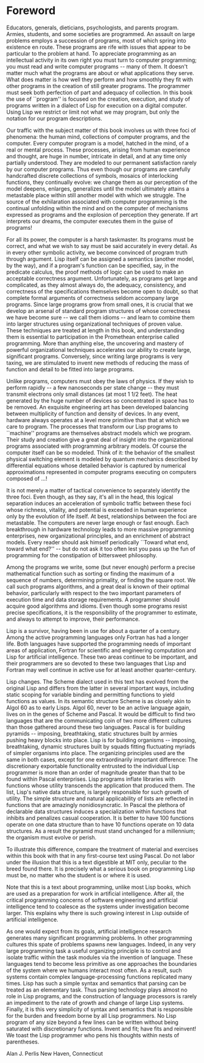 # Foreword

Educators, generals, dieticians, psychologists, and parents program. Armies, students, and some societies are programmed. An assault on large problems employs a succession of programs, most of which spring into existence en route. These programs are rife with issues that appear to be particular to the problem at hand. To appreciate programming as an intellectual activity in its own right you must turn to computer programming; you must read and write computer programs -- many of them. It doesn't matter much what the programs are about or what applications they serve. What does matter is how well they perform and how smoothly they fit with other programs in the creation of still greater programs. The programmer must seek both perfection of part and adequacy of collection. In this book the use of ``program'' is focused on the creation, execution, and study of programs written in a dialect of Lisp for execution on a digital computer. Using Lisp we restrict or limit not what we may program, but only the notation for our program descriptions.

Our traffic with the subject matter of this book involves us with three foci of phenomena: the human mind, collections of computer programs, and the computer. Every computer program is a model, hatched in the mind, of a real or mental process. These processes, arising from human experience and thought, are huge in number, intricate in detail, and at any time only partially understood. They are modeled to our permanent satisfaction rarely by our computer programs. Thus even though our programs are carefully handcrafted discrete collections of symbols, mosaics of interlocking functions, they continually evolve: we change them as our perception of the model deepens, enlarges, generalizes until the model ultimately attains a metastable place within still another model with which we struggle. The source of the exhilaration associated with computer programming is the continual unfolding within the mind and on the computer of mechanisms expressed as programs and the explosion of perception they generate. If art interprets our dreams, the computer executes them in the guise of programs!

For all its power, the computer is a harsh taskmaster. Its programs must be correct, and what we wish to say must be said accurately in every detail. As in every other symbolic activity, we become convinced of program truth through argument. Lisp itself can be assigned a semantics (another model, by the way), and if a program's function can be specified, say, in the predicate calculus, the proof methods of logic can be used to make an acceptable correctness argument. Unfortunately, as programs get large and complicated, as they almost always do, the adequacy, consistency, and correctness of the specifications themselves become open to doubt, so that complete formal arguments of correctness seldom accompany large programs. Since large programs grow from small ones, it is crucial that we develop an arsenal of standard program structures of whose correctness we have become sure -- we call them idioms -- and learn to combine them into larger structures using organizational techniques of proven value. These techniques are treated at length in this book, and understanding them is essential to participation in the Promethean enterprise called programming. More than anything else, the uncovering and mastery of powerful organizational techniques accelerates our ability to create large, significant programs. Conversely, since writing large programs is very taxing, we are stimulated to invent new methods of reducing the mass of function and detail to be fitted into large programs.

Unlike programs, computers must obey the laws of physics. If they wish to perform rapidly -- a few nanoseconds per state change -- they must transmit electrons only small distances (at most 1 1/2 feet). The heat generated by the huge number of devices so concentrated in space has to be removed. An exquisite engineering art has been developed balancing between multiplicity of function and density of devices. In any event, hardware always operates at a level more primitive than that at which we care to program. The processes that transform our Lisp programs to ``machine'' programs are themselves abstract models which we program. Their study and creation give a great deal of insight into the organizational programs associated with programming arbitrary models. Of course the computer itself can be so modeled. Think of it: the behavior of the smallest physical switching element is modeled by quantum mechanics described by differential equations whose detailed behavior is captured by numerical approximations represented in computer programs executing on computers composed of ...!

It is not merely a matter of tactical convenience to separately identify the three foci. Even though, as they say, it's all in the head, this logical separation induces an acceleration of symbolic traffic between these foci whose richness, vitality, and potential is exceeded in human experience only by the evolution of life itself. At best, relationships between the foci are metastable. The computers are never large enough or fast enough. Each breakthrough in hardware technology leads to more massive programming enterprises, new organizational principles, and an enrichment of abstract models. Every reader should ask himself periodically ``Toward what end, toward what end?'' -- but do not ask it too often lest you pass up the fun of programming for the constipation of bittersweet philosophy.

Among the programs we write, some (but never enough) perform a precise mathematical function such as sorting or finding the maximum of a sequence of numbers, determining primality, or finding the square root. We call such programs algorithms, and a great deal is known of their optimal behavior, particularly with respect to the two important parameters of execution time and data storage requirements. A programmer should acquire good algorithms and idioms. Even though some programs resist precise specifications, it is the responsibility of the programmer to estimate, and always to attempt to improve, their performance.

Lisp is a survivor, having been in use for about a quarter of a century. Among the active programming languages only Fortran has had a longer life. Both languages have supported the programming needs of important areas of application, Fortran for scientific and engineering computation and Lisp for artificial intelligence. These two areas continue to be important, and their programmers are so devoted to these two languages that Lisp and Fortran may well continue in active use for at least another quarter-century.

Lisp changes. The Scheme dialect used in this text has evolved from the original Lisp and differs from the latter in several important ways, including static scoping for variable binding and permitting functions to yield functions as values. In its semantic structure Scheme is as closely akin to Algol 60 as to early Lisps. Algol 60, never to be an active language again, lives on in the genes of Scheme and Pascal. It would be difficult to find two languages that are the communicating coin of two more different cultures than those gathered around these two languages. Pascal is for building pyramids -- imposing, breathtaking, static structures built by armies pushing heavy blocks into place. Lisp is for building organisms -- imposing, breathtaking, dynamic structures built by squads fitting fluctuating myriads of simpler organisms into place. The organizing principles used are the same in both cases, except for one extraordinarily important difference: The discretionary exportable functionality entrusted to the individual Lisp programmer is more than an order of magnitude greater than that to be found within Pascal enterprises. Lisp programs inflate libraries with functions whose utility transcends the application that produced them. The list, Lisp's native data structure, is largely responsible for such growth of utility. The simple structure and natural applicability of lists are reflected in functions that are amazingly nonidiosyncratic. In Pascal the plethora of declarable data structures induces a specialization within functions that inhibits and penalizes casual cooperation. It is better to have 100 functions operate on one data structure than to have 10 functions operate on 10 data structures. As a result the pyramid must stand unchanged for a millennium; the organism must evolve or perish.

To illustrate this difference, compare the treatment of material and exercises within this book with that in any first-course text using Pascal. Do not labor under the illusion that this is a text digestible at MIT only, peculiar to the breed found there. It is precisely what a serious book on programming Lisp must be, no matter who the student is or where it is used.

Note that this is a text about programming, unlike most Lisp books, which are used as a preparation for work in artificial intelligence. After all, the critical programming concerns of software engineering and artificial intelligence tend to coalesce as the systems under investigation become larger. This explains why there is such growing interest in Lisp outside of artificial intelligence.

As one would expect from its goals, artificial intelligence research generates many significant programming problems. In other programming cultures this spate of problems spawns new languages. Indeed, in any very large programming task a useful organizing principle is to control and isolate traffic within the task modules via the invention of language. These languages tend to become less primitive as one approaches the boundaries of the system where we humans interact most often. As a result, such systems contain complex language-processing functions replicated many times. Lisp has such a simple syntax and semantics that parsing can be treated as an elementary task. Thus parsing technology plays almost no role in Lisp programs, and the construction of language processors is rarely an impediment to the rate of growth and change of large Lisp systems. Finally, it is this very simplicity of syntax and semantics that is responsible for the burden and freedom borne by all Lisp programmers. No Lisp program of any size beyond a few lines can be written without being saturated with discretionary functions. Invent and fit; have fits and reinvent! We toast the Lisp programmer who pens his thoughts within nests of parentheses.

Alan J. Perlis
New Haven, Connecticut 